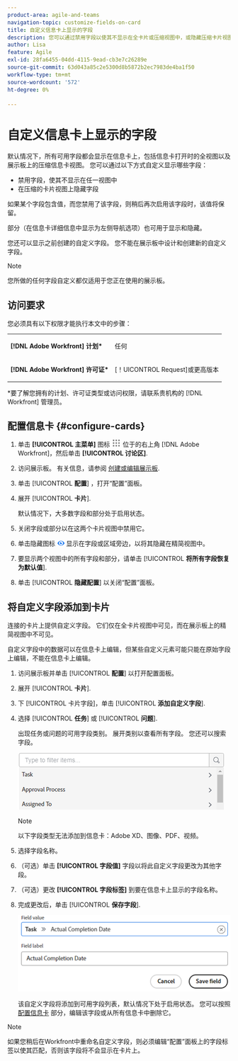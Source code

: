 ```yaml
---
product-area: agile-and-teams
navigation-topic: customize-fields-on-card
title: 自定义信息卡上显示的字段
description: 您可以通过禁用字段以使其不显示在全卡片或压缩视图中，或隐藏压缩卡片视图上的字段来自定义要在卡片上显示的字段。
author: Lisa
feature: Agile
exl-id: 28fa6455-04dd-4115-9ead-cb3e7c26289e
source-git-commit: 63d043a85c2e5300d8b5872b2ec7983de4ba1f50
workflow-type: tm+mt
source-wordcount: '572'
ht-degree: 0%

---
```


# 自定义信息卡上显示的字段

默认情况下，所有可用字段都会显示在信息卡上，包括信息卡打开时的全视图以及展示板上的压缩信息卡视图。 您可以通过以下方式自定义显示哪些字段：

* 禁用字段，使其不显示在任一视图中
* 在压缩的卡片视图上隐藏字段

如果某个字段包含值，而您禁用了该字段，则稍后再次启用该字段时，该值将保留。

部分（在信息卡详细信息中显示为左侧导航选项）也可用于显示和隐藏。

您还可以显示之前创建的自定义字段。 您不能在展示板中设计和创建新的自定义字段。

>[!NOTE]
>
>您所做的任何字段自定义都仅适用于您正在使用的展示板。

## 访问要求

您必须具有以下权限才能执行本文中的步骤：

<table style="table-layout:auto"> 
 <col> 
 </col> 
 <col> 
 </col> 
 <tbody> 
  <tr> 
   <td role="rowheader"><strong>[!DNL Adobe Workfront] 计划*</strong></td> 
   <td> <p>任何</p> </td> 
  </tr> 
  <tr> 
   <td role="rowheader"><strong>[!DNL Adobe Workfront] 许可证*</strong></td> 
   <td> <p>[！UICONTROL Request]或更高版本</p> </td> 
  </tr>
   </tbody> 
</table>

&#42;要了解您拥有的计划、许可证类型或访问权限，请联系贵机构的 [!DNL Workfront] 管理员。

## 配置信息卡 {#configure-cards}

1. 单击 **[!UICONTROL 主菜单]** 图标 ![](assets/main-menu-icon.png) 位于的右上角 [!DNL Adobe Workfront]，然后单击 **[!UICONTROL 讨论区]**.
1. 访问展示板。 有关信息，请参阅 [创建或编辑展示板](../../agile/get-started-with-boards/create-edit-board.md).
1. 单击 [!UICONTROL **配置**] ，打开“配置”面板。
1. 展开 [!UICONTROL **卡片**].

   默认情况下，大多数字段和部分处于启用状态。

1. 关闭字段或部分以在这两个卡片视图中禁用它。
1. 单击隐藏图标 ![“隐藏”图标](assets/eye-hide-icon.png) 显示在字段或区域旁边，以将其隐藏在精简视图中。
1. 要显示两个视图中的所有字段和部分，请单击 [!UICONTROL **将所有字段恢复为默认值**].
1. 单击 [!UICONTROL **隐藏配置**] 以关闭“配置”面板。

## 将自定义字段添加到卡片

连接的卡片上提供自定义字段。 它们仅在全卡片视图中可见，而在展示板上的精简视图中不可见。

自定义字段中的数据可以在信息卡上编辑，但某些自定义元素可能只能在原始字段上编辑，不能在信息卡上编辑。

1. 访问展示板并单击 [!UICONTROL **配置**] 以打开配置面板。
1. 展开 [!UICONTROL **卡片**].
1. 下 [!UICONTROL 卡片字段]，单击 [!UICONTROL **添加自定义字段**].
1. 选择 [!UICONTROL **任务**] 或 [!UICONTROL **问题**].

   出现任务或问题的可用字段类别。 展开类别以查看所有字段。 您还可以搜索字段。

   ![搜索自定义字段](assets/boards-search-for-custom-field.png)

   >[!NOTE]
   >
   >以下字段类型无法添加到信息卡：Adobe XD、图像、PDF、视频。

1. 选择字段名称。
1. （可选）单击 **[!UICONTROL 字段值]** 字段以将此自定义字段更改为其他字段。
1. （可选）更改 **[!UICONTROL 字段标签]** 到要在信息卡上显示的字段名称。
1. 完成更改后，单击 [!UICONTROL **保存字段**].

   ![自定义字段值和标签](assets/save-custom-field-value-label.png)

   该自定义字段将添加到可用字段列表，默认情况下处于启用状态。 您可以按照 [配置信息卡](customize-fields-on-card.md#configure-cards) 部分，编辑该字段或从所有信息卡中删除它。

>[!NOTE]
>
>如果您稍后在Workfront中重命名自定义字段，则必须编辑“配置”面板上的字段标签以使其匹配，否则该字段将不会显示在卡片上。

